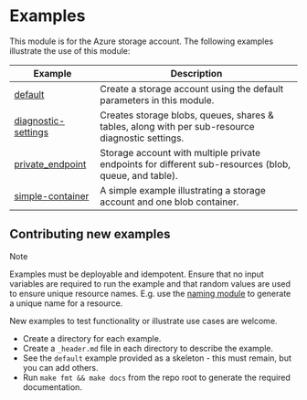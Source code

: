 # Examples

This module is for the Azure storage account.  The following examples illustrate the use of this module:

|Example |Description|
|--|--|
| [default](./default/) | Create a storage account using the default parameters in this module. |
| [diagnostic-settings](./diagnostic-settings/) | Creates storage blobs, queues, shares & tables, along with per sub-resource diagnostic settings. |
| [private_endpoint](./private_endpoint/) | Storage account with multiple private endpoints for different sub-resources (blob, queue, and table). |
| [simple-container](./simple-container/) | A simple example illustrating a storage account and one blob container. |

## Contributing new examples

> [!NOTE]
> Examples must be deployable and idempotent. Ensure that no input variables are required to run the example and that random values are used to ensure unique resource names. E.g. use the [naming module](https://registry.terraform.io/modules/Azure/naming/azurerm/latest) to generate a unique name for a resource.

New examples to test functionality or illustrate use cases are welcome.

- Create a directory for each example.
- Create a `_header.md` file in each directory to describe the example.
- See the `default` example provided as a skeleton - this must remain, but you can add others.
- Run `make fmt && make docs` from the repo root to generate the required documentation.

